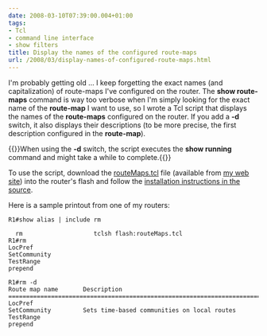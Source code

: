 ```yaml
---
date: 2008-03-10T07:39:00.004+01:00
tags:
- Tcl
- command line interface
- show filters
title: Display the names of the configured route-maps
url: /2008/03/display-names-of-configured-route-maps.html
---
```

I'm probably getting old … I keep forgetting the exact names (and capitalization) of route-maps I've configured on the router. The **show route-maps** command is way too verbose when I'm simply looking for the exact name of the **route-map** I want to use, so I wrote a Tcl script that displays the names of the **route-maps** configured on the router. If you add a **-d** switch, it also displays their descriptions (to be more precise, the first description configured in the **route-map**).
<!--more-->
{{<note>}}When using the **-d** switch, the script executes the **show running** command and might take a while to complete.{{</note>}}

To use the script, download the [routeMaps.tcl](http://www.zaplana.net/Articles/index.asp?view=tcl/routeMaps.tcl) file (available from [my web site](http://www.zaplana.net/Articles/index.asp?a=tcl)) into the router's flash and follow the [installation instructions in the source](http://www.zaplana.net/Articles/index.asp?view=tcl/storeFile.tcl).

Here is a sample printout from one of my routers:

```
R1#show alias | include rm

  rm                    tclsh flash:routeMaps.tcl
R1#rm
LocPref
SetCommunity
TestRange
prepend
 
R1#rm -d
Route map name       Description
========================================================================
LocPref
SetCommunity         Sets time-based communities on local routes
TestRange
prepend
```
